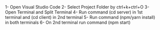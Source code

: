 1- Open Visual Studio Code
2- Select Project Folder by ctrl+k+ctrl+O
3- Open Terminal and Split Terminal
4- Run command (cd server) in 1st terminal and (cd client) in 2nd terminal
5- Run command (npm/yarn install) in both terminals
6- On 2nd terminal run command (npm start) 

